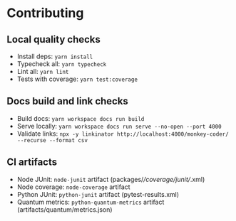 # Contributing

## Local quality checks

- Install deps: `yarn install`
- Typecheck all: `yarn typecheck`
- Lint all: `yarn lint`
- Tests with coverage: `yarn test:coverage`

## Docs build and link checks

- Build docs: `yarn workspace docs run build`
- Serve locally: `yarn workspace docs run serve --no-open --port 4000`
- Validate links: `npx -y linkinator http://localhost:4000/monkey-coder/ --recurse --format csv`

## CI artifacts

- Node JUnit: `node-junit` artifact (packages/*/coverage/junit/*.xml)
- Node coverage: `node-coverage` artifact
- Python JUnit: `python-junit` artifact (pytest-results.xml)
- Quantum metrics: `python-quantum-metrics` artifact (artifacts/quantum/metrics.json)


